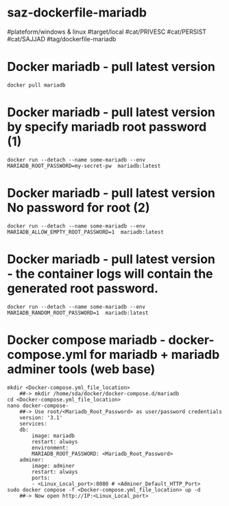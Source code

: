# saz-dockerfile-mariadb

#plateform/windows & linux
#target/local
#cat/PRIVESC
#cat/PERSIST
#cat/SAJJAD
#tag/dockerfile-mariadb


# Docker mariadb - pull latest version
```
docker pull mariadb
```

# Docker mariadb - pull latest version by specify mariadb root password (1)
```
docker run --detach --name some-mariadb --env MARIADB_ROOT_PASSWORD=my-secret-pw  mariadb:latest
```

# Docker mariadb - pull latest version No password for root (2)
```
docker run --detach --name some-mariadb --env MARIADB_ALLOW_EMPTY_ROOT_PASSWORD=1  mariadb:latest
```

# Docker mariadb - pull latest version - the container logs will contain the generated root password.
```
docker run --detach --name some-mariadb --env MARIADB_RANDOM_ROOT_PASSWORD=1  mariadb:latest
```


# Docker compose mariadb - docker-compose.yml for mariadb + mariadb adminer tools (web base)
```
mkdir <Docker-compose.yml_file_location>
    ##-> mkdir /home/sda/docker/docker-compose.d/mariadb
cd <Docker-compose.yml_file_location>
nano docker-compose-
    ##-> Use root/<Mariadb_Root_Password> as user/password credentials
    version: '3.1'
    services:
    db:
        image: mariadb
        restart: always
        environment:
        MARIADB_ROOT_PASSWORD: <Mariadb_Root_Password>
    adminer:
        image: adminer
        restart: always
        ports:
        - <Linux_Local_port>:8080 # <Adminer_Default_HTTP_Port>
sudo docker compose -f <Docker-compose.yml_file_location> up -d
    ##-> Now open http://IP:<Linux_Local_port>
```